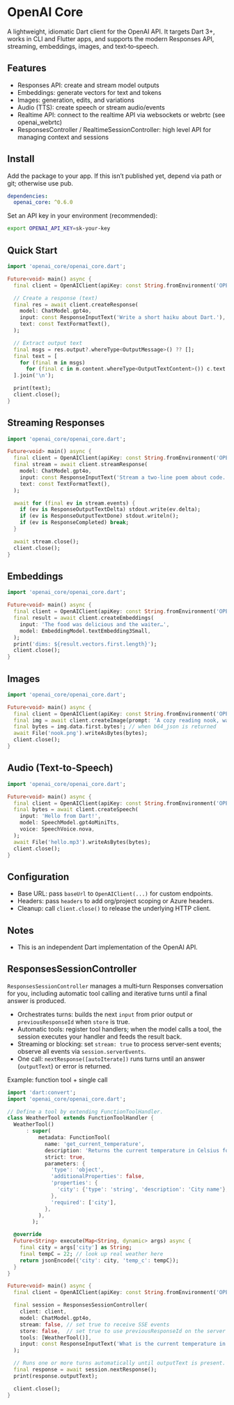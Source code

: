 # OpenAI Core

A lightweight, idiomatic Dart client for the OpenAI API. It targets Dart 3+, works in CLI and Flutter apps, and supports the modern Responses API, streaming, embeddings, images, and text‑to‑speech.

## Features

- Responses API: create and stream model outputs
- Embeddings: generate vectors for text and tokens
- Images: generation, edits, and variations
- Audio (TTS): create speech or stream audio/events
- Realtime API: connect to the realtime API via websockets or webrtc (see openai_webrtc)
- ResponsesController / RealtimeSessionController: high level API for managing context and sessions

## Install

Add the package to your app. If this isn’t published yet, depend via path or git; otherwise use pub.

```yaml
dependencies:
  openai_core: ^0.6.0
```

Set an API key in your environment (recommended):

```bash
export OPENAI_API_KEY=sk-your-key
```

## Quick Start

```dart
import 'openai_core/openai_core.dart';

Future<void> main() async {
  final client = OpenAIClient(apiKey: const String.fromEnvironment('OPENAI_API_KEY'));

  // Create a response (text)
  final res = await client.createResponse(
    model: ChatModel.gpt4o,
    input: const ResponseInputText('Write a short haiku about Dart.'),
    text: const TextFormatText(),
  );

  // Extract output text
  final msgs = res.output?.whereType<OutputMessage>() ?? [];
  final text = [
    for (final m in msgs)
      for (final c in m.content.whereType<OutputTextContent>()) c.text
  ].join('\n');

  print(text);
  client.close();
}
```

## Streaming Responses

```dart
import 'openai_core/openai_core.dart';

Future<void> main() async {
  final client = OpenAIClient(apiKey: const String.fromEnvironment('OPENAI_API_KEY'));
  final stream = await client.streamResponse(
    model: ChatModel.gpt4o,
    input: const ResponseInputText('Stream a two-line poem about code.'),
    text: const TextFormatText(),
  );

  await for (final ev in stream.events) {
    if (ev is ResponseOutputTextDelta) stdout.write(ev.delta);
    if (ev is ResponseOutputTextDone) stdout.writeln();
    if (ev is ResponseCompleted) break;
  }

  await stream.close();
  client.close();
}
```

## Embeddings

```dart
import 'openai_core/openai_core.dart';

Future<void> main() async {
  final client = OpenAIClient(apiKey: const String.fromEnvironment('OPENAI_API_KEY'));
  final result = await client.createEmbeddings(
    input: 'The food was delicious and the waiter…',
    model: EmbeddingModel.textEmbedding3Small,
  );
  print('dims: ${result.vectors.first.length}');
  client.close();
}
```

## Images

```dart
import 'openai_core/openai_core.dart';

Future<void> main() async {
  final client = OpenAIClient(apiKey: const String.fromEnvironment('OPENAI_API_KEY'));
  final img = await client.createImage(prompt: 'A cozy reading nook, watercolor style');
  final bytes = img.data.first.bytes!; // when b64_json is returned
  await File('nook.png').writeAsBytes(bytes);
  client.close();
}
```

## Audio (Text‑to‑Speech)

```dart
import 'openai_core/openai_core.dart';

Future<void> main() async {
  final client = OpenAIClient(apiKey: const String.fromEnvironment('OPENAI_API_KEY'));
  final bytes = await client.createSpeech(
    input: 'Hello from Dart!',
    model: SpeechModel.gpt4oMiniTts,
    voice: SpeechVoice.nova,
  );
  await File('hello.mp3').writeAsBytes(bytes);
  client.close();
}
```

## Configuration

- Base URL: pass `baseUrl` to `OpenAIClient(...)` for custom endpoints.
- Headers: pass `headers` to add org/project scoping or Azure headers.
- Cleanup: call `client.close()` to release the underlying HTTP client.

## Notes

- This is an independent Dart implementation of the OpenAI API.

## ResponsesSessionController

`ResponsesSessionController` manages a multi‑turn Responses conversation for you, including automatic tool calling and iterative turns until a final answer is produced.

- Orchestrates turns: builds the next `input` from prior output or `previousResponseId` when `store` is true.
- Automatic tools: register tool handlers; when the model calls a tool, the session executes your handler and feeds the result back.
- Streaming or blocking: set `stream: true` to process server‑sent events; observe all events via `session.serverEvents`.
- One call: `nextResponse([autoIterate])` runs turns until an answer (`outputText`) or error is returned.

Example: function tool + single call

```dart
import 'dart:convert';
import 'openai_core/openai_core.dart';

// Define a tool by extending FunctionToolHandler.
class WeatherTool extends FunctionToolHandler {
  WeatherTool()
      : super(
          metadata: FunctionTool(
            name: 'get_current_temperature',
            description: 'Returns the current temperature in Celsius for a city.',
            strict: true,
            parameters: {
              'type': 'object',
              'additionalProperties': false,
              'properties': {
                'city': {'type': 'string', 'description': 'City name'},
              },
              'required': ['city'],
            },
          ),
        );

  @override
  Future<String> execute(Map<String, dynamic> args) async {
    final city = args['city'] as String;
    final tempC = 22; // look up real weather here
    return jsonEncode({'city': city, 'temp_c': tempC});
  }
}

Future<void> main() async {
  final client = OpenAIClient(apiKey: const String.fromEnvironment('OPENAI_API_KEY'));

  final session = ResponsesSessionController(
    client: client,
    model: ChatModel.gpt4o,
    stream: false, // set true to receive SSE events
    store: false,  // set true to use previousResponseId on the server
    tools: [WeatherTool()],
    input: const ResponseInputText('What is the current temperature in Paris?'),
  );

  // Runs one or more turns automatically until outputText is present.
  final response = await session.nextResponse();
  print(response.outputText);

  client.close();
}
```
